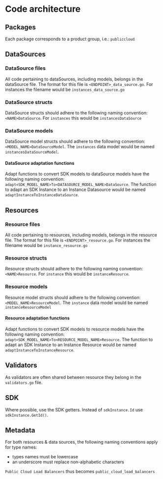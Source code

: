 # Code architecture

## Packages

Each package corresponds to a product group, i.e.: `publiccloud`

## DataSources

### DataSource files

All code pertaining to dataSources, including models, belongs in the dataSource
file.
The format for this file is `<ENDPOINT>_data_source.go`.
For instances the filename would be `instances_data_source.go`

### DataSource structs

DataSource structs should adhere to the following naming convention:
`<NAME>DataSource`.
For `instances` this would be `instancesDataSource`

### DataSource models

DataSource model structs should adhere to the following convention:
`<MODEL_NAME>DataSourceModel`.
The `instances` data model would be named `instancesDataSourceModel`.

#### DataSource adaptation functions

Adapt functions to convert SDK models to dataSource models have the following
naming convention: `adapt<SDK_MODEL_NAME>To<DATASOURCE_MODEL_NAME>DataSource`.
The function to adapt an SDK Instance to an Instance Datasource would be
named `adaptInstanceToInstanceDataSource`.

## Resources

### Resource files

All code pertaining to resources, including models, belongs in the resource
file.
The format for this file is `<ENDPOINT>_resource.go`.
For instances the filename would be `instance_resource.go`

### Resource structs

Resource structs should adhere to the following naming convention:
`<NAME>Resource`.
For `instance` this would be `instanceResource`.

### Resource models

Resource model structs should adhere to the following convention:
`<MODEL_NAME>ResourceModel`.
The `instance` data model would be named `instanceResourceModel`

#### Resource adaptation functions

Adapt functions to convert SDK models to resource models have the following
naming convention: `adapt<SDK_MODEL_NAME>To<RESOURCE_MODEL_NAME>Resource`.
The function to adapt an SDK Instance to an Instance Resource would be
named `adaptInstanceToInstanceResource`.

## Validators

As validators are often shared between resource they belong in the `validators.go`
file.

## SDK

Where possible, use the SDK getters.
Instead of `sdkInstance.Id` use `sdkInstance.GetId()`.

## Metadata

For both resources & data sources,
the following naming conventions apply for type names:

- types names must be lowercase
- an underscore must replace non-alphabetic characters

`Public Cloud Load Balancers` thus becomes `public_cloud_load_balancers`
